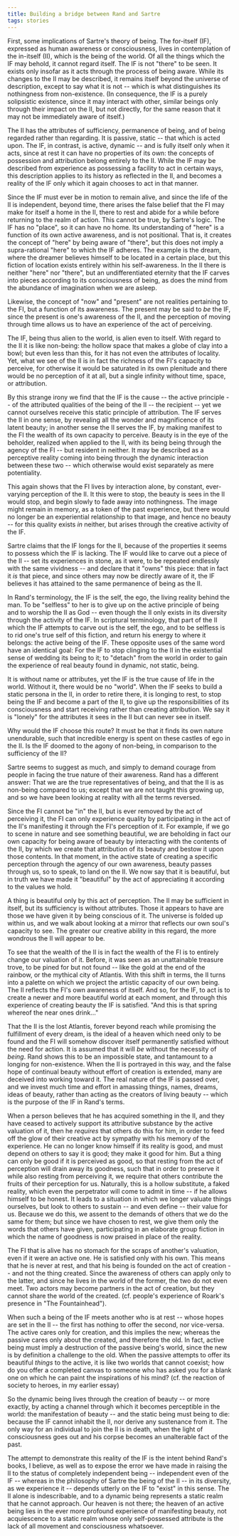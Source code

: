```yaml
---
title: Building a bridge between Rand and Sartre
tags: stories
---
```


First, some implications of Sartre's theory of being.  The for-itself
(IF), expressed as human awareness or consciousness, lives in
contemplation of the in-itself (II), which is the being of the world.
Of all the things which the IF may behold, it cannot regard itself.  The
IF is not "there" to be seen.  It exists only insofar as it acts through
the process of being aware.  While its changes to the II may be
described, it remains itself beyond the universe of description, except
to say what it is not -- which is what distinguishes its nothingness
from non-existence.  (In consequence, the IF is a purely solipsistic
existence, since it may interact with other, similar beings only through
their impact on the II, but not directly, for the same reason that it
may not be immediately aware of itself.)

The II has the attributes of sufficiency, permanence of being, and of
being regarded rather than regarding.  It is passive, static -- that
which is acted upon.  The IF, in contrast, is active, dynamic -- and is
fully itself only when it acts, since at rest it can have no properties
of its own: the concepts of possession and attribution belong entirely
to the II.  While the IF may be described from experience as possessing
a facility to act in certain ways, this description applies to its
history as reflected in the II, and becomes a reality of the IF only
which it again chooses to act in that manner.

Since the IF must ever be in motion to remain alive, and since the life
of the II is independent, beyond time, there arises the false belief
that the FI may make for itself a home in the II, there to rest and
abide for a while before returning to the realm of action.  This cannot
be true, by Sartre's logic.  The IF has no "place", so it can have no
home.  Its understanding of "here" is a function of its own active
awareness, and is not positional.  That is, it creates the concept of
"here" by being aware of "there", but this does not imply a
supra-rational "here" to which the IF adheres.  The example is the
dream, where the dreamer believes himself to be located in a certain
place, but this fiction of location exists entirely within his
self-awareness.  In the II there is neither "here" nor "there", but an
undifferentiated eternity that the IF carves into pieces according to
its consciousness of being, as does the mind from the abundance of
imagination when we are asleep.

Likewise, the concept of "now" and "present" are not realities
pertaining to the FI, but a function of its awareness.  The present may
be said to *be* the IF, since the present is one's awareness of the II,
and the perception of moving through time allows us to have an
experience of the act of perceiving.

The IF, being thus alien to the world, is alien even to itself.  With
regard to the II it is like non-being: the hollow space that makes a
globe of clay into a bowl; but even less than this, for it has not even
the attributes of locality.  Yet, what we see of the II is in fact the
richness of the FI's capacity to perceive, for otherwise it would be
saturated in its own plenitude and there would be no perception of it at
all, but a single infinity without time, space, or attribution.

By this strange irony we find that the IF is the cause -- the active
principle -- of the attributed qualities of the being of the II -- the
recipient -- yet we cannot ourselves receive this static principle of
attribution.  The IF serves the II in one sense, by revealing all the
wonder and magnificence of its latent beauty; in another sense the II
serves the IF, by making manifest to the FI the wealth of its own
capacity to perceive.  Beauty is in the eye of the beholder, realized
when applied to the II, with its being being through the agency of the
FI -- but resident in neither.  It may be described as a perceptive
reality coming into being through the dynamic interaction between these
two -- which otherwise would exist separately as mere potentiality.

This again shows that the FI lives by interaction alone, by constant,
ever-varying perception of the II.  It this were to stop, the beauty is
sees in the II would stop, and begin slowly to fade away into
nothingness.  The image might remain in memory, as a token of the past
experience, but there would no longer be an experiential relationship to
that image, and hence no beauty -- for this quality exists *in* neither,
but arises through the creative activity of the IF.

Sartre claims that the IF longs for the II, because of the properties it
seems to possess which the IF is lacking.  The IF would like to carve
out a piece of the II -- set its experiences in stone, as it were, to be
repeated endlessly with the same vividness -- and declare that it "owns"
this piece: that in fact it *is* that piece, and since others may now be
directly aware of it, the IF believes it has attained to the same
permanence of being as the II.

In Rand's terminology, the IF is the self, the ego, the living reality
behind the man.  To be "selfless" to her is to give up on the active
principle of being and to worship the II as God -- even though the II
only exists in its diversity through the activity of the IF.  In
scriptural terminology, that part of the II which the IF attempts to
carve out is the self, the ego, and to be selfless is to rid one's true
self of this fiction, and return his energy to where it belongs: the
active being of the IF.  These opposite uses of the same word have an
identical goal: For the IF to stop clinging to the II in the existential
sense of wedding its being to it; to "detach" from the world in order to
gain the experience of real beauty found in dynamic, not static, being.

It is without name or attributes, yet the IF is the true cause of life
in the world.  Without it, there would be no "world".  When the IF seeks
to build a static persona in the II, in order to retire there, it is
longing to rest, to stop being the IF and become a part of the II, to
give up the responsibilities of its consciousness and start receiving
rather than creating attribution.  We say it is "lonely" for the
attributes it sees in the II but can never see in itself.

Why would the IF choose this route?  It must be that it finds its own
nature unendurable, such that incredible energy is spent on these
castles of ego in the II.  Is the IF doomed to the agony of non-being,
in comparison to the sufficiency of the II?

Sartre seems to suggest as much, and simply to demand courage from
people in facing the true nature of their awareness.  Rand has a
different answer: That we are the true representatives of being, and
that the II is as non-being compared to us; except that we are not
taught this growing up, and so we have been looking at reality with all
the terms reversed.

Since the FI cannot be "in" the II, but is ever removed by the act of
perceiving it, the FI can only experience quality by participating in
the act of the II's manifesting it through the FI's perception of it.
For example, if we go to scene in nature and see something beautiful, we
are beholding in fact our own capacity for being aware of beauty by
interacting with the contents of the II, by which we create that
attribution of its beauty and bestow it upon those contents.  In that
moment, in the active state of creating a specific perception through
the agency of our own awareness, beauty passes through us, so to speak,
to land on the II.  We now say that it is beautiful, but in truth we
have made it "beautiful" by the act of appreciating it according to the
values we hold.

A thing is beautiful only by this act of perception.  The II may be
sufficient in itself, but its sufficiency is without attributes.  Those
it appears to have are those we have given it by being conscious of it.
The universe is folded up within us, and we walk about looking at a
mirror that reflects our own soul's capacity to see.  The greater our
creative ability in this regard, the more wondrous the II will appear to
be.

To see that the wealth of the II is in fact the wealth of the FI is to
entirely change our valuation of it.  Before, it was seen as an
unattainable treasure trove, to be pined for but not found -- like the
gold at the end of the rainbow, or the mythical city of Atlantis.  With
this shift in terms, the II turns into a palette on which we project the
artistic capacity of our own being.  The II reflects the FI's own
awareness of itself.  And so, for the IF, to act is to create a newer
and more beautiful world at each moment, and through this experience of
creating beauty the IF is satisfied.  "And this is that spring whereof
the near ones drink..."

That the II is the lost Atlantis, forever beyond reach while promising
the fulfillment of every dream, is the ideal of a heaven which need only
to be found and the FI will somehow discover itself permanently
satisfied without the need for action.  It is assumed that it will *be*
without the necessity of *being*.  Rand shows this to be an impossible
state, and tantamount to a longing for non-existence.  When the II is
portrayed in this way, and the false hope of continual beauty without
effort of creation is extended, many are deceived into working toward
it.  The real nature of the IF is passed over, and we invest much time
and effort in amassing things, names, dreams, ideas of beauty, rather
than acting as the creators of living beauty -- which is the purpose of
the IF in Rand's terms.

When a person believes that he has acquired something in the II, and
they have ceased to actively support its attributive substance by the
active valuation of it, then he *requires* that others do this for him, in
order to feed off the glow of their creative act by sympathy with his
memory of the experience.  He can no longer know himself if its reality
is good, and must depend on others to say it is good; they make it good
for him.  But a thing can only be good if it is perceived as good, so
that resting from the act of perception will drain away its goodness,
such that in order to preserve it while also resting from perceiving it,
we require that others contribute the fruits of their perception for us.
Naturally, this is a hollow substitute, a faked reality, which even the
perpetrator will come to admit in time -- if he allows himself to be
honest.  It leads to a situation in which we longer valuate things
ourselves, but look to others to sustain -- and even define -- their
value for us.  Because we do this, we assent to the demands of others
that we do the same for them; but since we have chosen to rest, we give
them only the words that others have given, participating in an
elaborate group fiction in which the name of goodness is now praised in
place of the reality.

The FI that is alive has no stomach for the scraps of another's
valuation, even if it were an active one.  He is satisfied only with his
own.  This means that he is never at rest, and that his being is founded
on the act of creation -- and not the thing created.  Since the
awareness of others can apply only to the latter, and since he lives in
the world of the former, the two do not even meet.  Two actors may
become partners in the act of creation, but they cannot share the world
of the created.  (cf. people's experience of Roark's presence in "The
Fountainhead").

When such a being of the IF meets another who is at rest -- whose hopes
are set in the II -- the first has nothing to offer the second, nor
vice-versa.  The active cares only for creation, and this implies the
new; whereas the passive cares only about the created, and therefore the
old.  In fact, active being must imply a destruction of the passive
being's world, since the new is by definition a challenge to the old.
When the passive attempts to offer its beautiful *things* to the active,
it is like two worlds that cannot coexist; how do you offer a completed
canvas to someone who has asked you for a blank one on which he can
paint the inspirations of his mind?  (cf. the reaction of society to
heroes, in my earlier essay)

So the dynamic being lives through the creation of beauty -- or more
exactly, by acting a channel through which it becomes perceptible in the
world: the manifestation of beauty -- and the static being must being to
die: because the IF cannot inhabit the II, nor derive any sustenance
from it.  The only way for an individual to join the II is in death,
when the light of consciousness goes out and his corpse becomes an
unalterable fact of the past.

The attempt to demonstrate this reality of the IF is the intent behind
Rand's books, I believe, as well as to expose the error we have made in
raising the II to the status of completely independent being --
independent even of the IF -- whereas in the philosophy of Sartre the
being of the II -- in its diversity, as we experience it -- depends
utterly on the IF to "exist" in this sense.  The II alone is
indescribable, and to a dynamic being represents a static realm that he
cannot approach.  Our heaven is not there; the heaven of an active being
lies in the ever more profound experience of manifesting beauty, not
acquiescence to a static realm whose only self-possessed attribute is
the lack of all movement and consciousness whatsoever.

